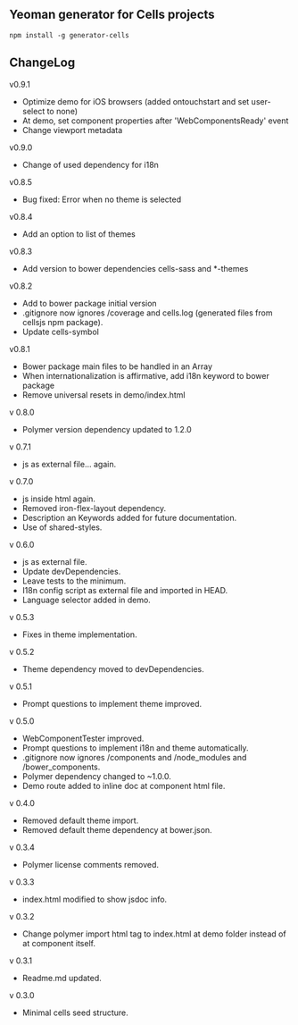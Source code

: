 ## Yeoman generator for Cells projects

```
npm install -g generator-cells
```

## ChangeLog
v0.9.1
* Optimize demo for iOS browsers (added ontouchstart and set user-select to none)
* At demo, set component properties after 'WebComponentsReady' event
* Change viewport metadata

v0.9.0
* Change of used dependency for i18n

v0.8.5
* Bug fixed: Error when no theme is selected

v0.8.4
* Add an option to list of themes

v0.8.3
* Add version to bower dependencies cells-sass and \*-themes

v0.8.2
* Add to bower package initial version
* .gitignore now ignores /coverage and cells.log (generated files from cellsjs npm package).
* Update cells-symbol

v0.8.1
* Bower package main files to be handled in an Array
* When internationalization is affirmative, add i18n keyword to bower package
* Remove universal resets in demo/index.html

v 0.8.0
* Polymer version dependency updated to 1.2.0

v 0.7.1
* js as external file... again.

v 0.7.0
* js inside html again.
* Removed iron-flex-layout dependency.
* Description an Keywords added for future documentation.
* Use of shared-styles.

v 0.6.0
* js as external file.
* Update devDependencies.
* Leave tests to the minimum.
* I18n config script as external file and imported in HEAD.
* Language selector added in demo.

v 0.5.3
* Fixes in theme implementation.

v 0.5.2
* Theme dependency moved to devDependencies.

v 0.5.1
* Prompt questions to implement theme improved.

v 0.5.0
* WebComponentTester improved.
* Prompt questions to implement i18n and theme automatically.
* .gitignore now ignores /components and /node_modules and /bower_components.
* Polymer dependency changed to ~1.0.0.
* Demo route added to inline doc at component html file.

v 0.4.0
* Removed default theme import.
* Removed default theme dependency at bower.json.


v 0.3.4
* Polymer license comments removed.


v 0.3.3
* index.html modified to show jsdoc info.


v 0.3.2
* Change polymer import html tag to index.html at demo folder instead of at component itself.


v 0.3.1
* Readme.md updated.

v 0.3.0
* Minimal cells seed structure.
